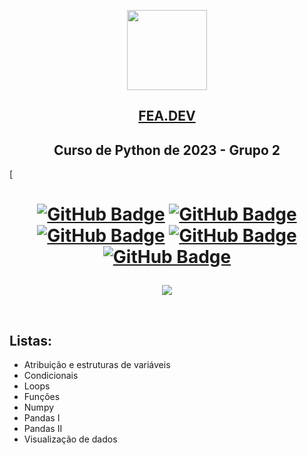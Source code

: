 <p align="center">
  <img src="https://github.com/Pennini/CursoPython-Grupo2/assets/135245057/cb7e4379-704c-48aa-b46f-0bacddda6b0c" height="128">
  <h2 align="center"><a href="https://linktr.ee/fea.dev">FEA.DEV</a></h2>
  <h2 align="center">Curso de Python de 2023 - Grupo 2 </h2>
  

 [<h1 align="center">
  [![GitHub Badge](https://img.shields.io/badge/Adriel_Faustino-100000?style=for-the-badge&logo=GitHub&logoColor=white)](https://github.com/aF4ust) [![GitHub Badge](https://img.shields.io/badge/André_Pennini-100000?style=for-the-badge&logo=GitHub&logoColor=white)](https://github.com/Pennini) [![GitHub Badge](https://img.shields.io/badge/Fernanda_Mayumi-100000?style=for-the-badge&logo=GitHub&logoColor=white)](https://github.com/fernandamay) [![GitHub Badge](https://img.shields.io/badge/Fernanda_Mees-100000?style=for-the-badge&logo=GitHub&logoColor=white)](https://github.com/feehmees) [![GitHub Badge](https://img.shields.io/badge/Vitor_Tatiama-100000?style=for-the-badge&logo=GitHub&logoColor=white)](https://github.com/vitor-tatiama)
</h1>

 <p>
  <p align="center">
    <a href="https://www.youtube.com/playlist?list=PLiJqHBsOKi2cnuiboIPL68Cr2x3CGqnXL">
    	<img src="https://img.shields.io/badge/YouTube-FF0000?style=for-the-badge&logo=youtube&logoColor=white" />
    </a>
  </p>
</p>

<br>

## Listas:

* Atribuição e estruturas de variáveis
* Condicionais
* Loops
* Funções
* Numpy
* Pandas I
* Pandas II
* Visualização de dados
